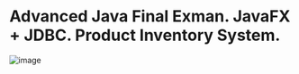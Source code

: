 # Advanced Java Final Exman. JavaFX + JDBC. Product Inventory System.

![image](https://github.com/Kevinrivas96/Java-FinalExam-W24/assets/99252792/50fab76f-595a-402d-afba-5957fdd0cf39)
